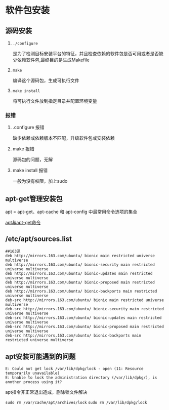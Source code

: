 # 软件包安装

## 源码安装

1. `./configure`
    
    是为了检测目标安装平台的特征，并且检查依赖的软件包是否可用或者是否缺少依赖软件包,最终目的是生成Makefile
    
2. `make`
    
    编译这个源码包，生成可执行文件
    
3. `make install`
    
    将可执行文件放到指定目录并配置环境变量
    

### 报错

1. .configure 报错
    
    缺少依赖或依赖版本不匹配，升级软件包或安装依赖
    
2. make 报错
    
    源码包的问题，无解
    
3. make install 报错
    
    一般为没有权限，加上sudo
    

## apt-get管理安装包

apt = apt-get、apt-cache 和 apt-config 中最常用命令选项的集合

[apt与apt-get命令](https://www.notion.so/c2d9403d429f48078409372d9c885b97)

## /etc/apt/sources.list

```
##163源
deb http://mirrors.163.com/ubuntu/ bionic main restricted universe multiverse
deb http://mirrors.163.com/ubuntu/ bionic-security main restricted universe multiverse
deb http://mirrors.163.com/ubuntu/ bionic-updates main restricted universe multiverse
deb http://mirrors.163.com/ubuntu/ bionic-proposed main restricted universe multiverse
deb http://mirrors.163.com/ubuntu/ bionic-backports main restricted universe multiverse
deb-src http://mirrors.163.com/ubuntu/ bionic main restricted universe multiverse
deb-src http://mirrors.163.com/ubuntu/ bionic-security main restricted universe multiverse
deb-src http://mirrors.163.com/ubuntu/ bionic-updates main restricted universe multiverse
deb-src http://mirrors.163.com/ubuntu/ bionic-proposed main restricted universe multiverse
deb-src http://mirrors.163.com/ubuntu/ bionic-backports main restricted universe multiverse
```

## apt安装可能遇到的问题

```
E: Could not get lock /var/lib/dpkg/lock - open (11: Resource temporarily unavailable)
E: Unable to lock the administration directory (/var/lib/dpkg/), is another process using it?
```

apt指令非正常退出造成，删除锁文件解决

`sudo rm /var/cache/apt/archives/lock`
`sudo rm /var/lib/dpkg/lock`
